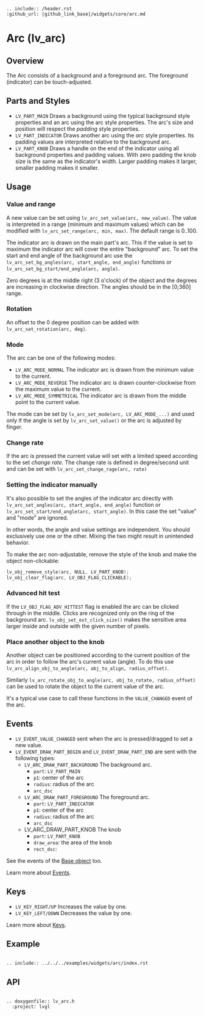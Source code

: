 ```eval_rst
.. include:: /header.rst
:github_url: |github_link_base|/widgets/core/arc.md
```
# Arc (lv_arc)

## Overview

The Arc consists of a background and a foreground arc. The foreground (indicator) can be touch-adjusted.

## Parts and Styles
- `LV_PART_MAIN`  Draws a background using the typical background style properties and an arc using the arc style properties. The arc's size and position will respect the *padding* style properties.
- `LV_PART_INDICATOR` Draws another arc using the *arc* style properties. Its padding values are interpreted relative to the background arc.
- `LV_PART_KNOB` Draws a handle on the end of the indicator using all background properties and padding values. With zero padding the knob size is the same as the indicator's width.
Larger padding makes it larger, smaller padding makes it smaller.

## Usage

### Value and range

A new value can be set using `lv_arc_set_value(arc, new_value)`.
The value is interpreted in a range (minimum and maximum values) which can be modified with `lv_arc_set_range(arc, min, max)`.
The default range is 0..100.

The indicator arc is drawn on the main part's arc. This if the value is set to maximum the indicator arc will cover the entire "background" arc.
To set the start and end angle of the background arc use the `lv_arc_set_bg_angles(arc, start_angle, end_angle)` functions or `lv_arc_set_bg_start/end_angle(arc, angle)`.

Zero degrees is at the middle right (3 o'clock) of the object and the degrees are increasing in clockwise direction.
The angles should be in the [0;360] range.

### Rotation

An offset to the 0 degree position can be added with `lv_arc_set_rotation(arc, deg)`.

### Mode

The arc can be one of the following modes:
- `LV_ARC_MODE_NORMAL` The indicator arc is drawn from the minimum value to the current.
- `LV_ARC_MODE_REVERSE` The indicator arc is drawn counter-clockwise from the maximum value to the current.
- `LV_ARC_MODE_SYMMETRICAL` The indicator arc is drawn from the middle point to the current value.

The mode can be set by `lv_arc_set_mode(arc, LV_ARC_MODE_...)` and used only if the angle is set by `lv_arc_set_value()` or the arc is adjusted by finger.

### Change rate
If the arc is pressed the current value will set with a limited speed according to the set *change rate*.
The change rate is defined in degree/second unit and can be set with `lv_arc_set_change_rage(arc, rate)`


### Setting the indicator manually
It's also possible to set the angles of the indicator arc directly with `lv_arc_set_angles(arc, start_angle, end_angle)` function or `lv_arc_set_start/end_angle(arc, start_angle)`.
In this case the set "value" and "mode" are ignored.

In other words, the angle and value settings are independent. You should exclusively use one or the other. Mixing the two might result in unintended behavior.

To make the arc non-adjustable, remove the style of the knob and make the object non-clickable:
```c
lv_obj_remove_style(arc, NULL, LV_PART_KNOB);
lv_obj_clear_flag(arc, LV_OBJ_FLAG_CLICKABLE);
```

### Advanced hit test

If the `LV_OBJ_FLAG_ADV_HITTEST` flag is enabled the arc can be clicked through in the middle. Clicks are recognized only on the ring of the background arc. `lv_obj_set_ext_click_size()` makes the sensitive area larger inside and outside with the given number of pixels.


### Place another object to the knob

Another object can be positioned according to the current position of the arc in order to follow the arc's current value (angle).
To do this use `lv_arc_align_obj_to_angle(arc, obj_to_align, radius_offset)`.

Similarly `lv_arc_rotate_obj_to_angle(arc, obj_to_rotate, radius_offset)` can be used to rotate the object to the current value of the arc.

It's a typical use case to call these functions in the `VALUE_CHANGED` event of the arc.

## Events
- `LV_EVENT_VALUE_CHANGED` sent when the arc is pressed/dragged to set a new value.
- `LV_EVENT_DRAW_PART_BEGIN` and `LV_EVENT_DRAW_PART_END` are sent with the following types:
    - `LV_ARC_DRAW_PART_BACKGROUND` The background arc.
        - `part`: `LV_PART_MAIN`
        - `p1`: center of the arc
        - `radius`: radius of the arc
        - `arc_dsc`
    - `LV_ARC_DRAW_PART_FOREGROUND` The foreground arc.
        - `part`: `LV_PART_INDICATOR`
        - `p1`: center of the arc
        - `radius`: radius of the arc
        - `arc_dsc`
    - LV_ARC_DRAW_PART_KNOB The knob
        - `part`: `LV_PART_KNOB`
        - `draw_area`: the area of the knob
        - `rect_dsc`:

See the events of the [Base object](/widgets/obj) too.

Learn more about [Events](/overview/event).

## Keys
- `LV_KEY_RIGHT/UP` Increases the value by one.
- `LV_KEY_LEFT/DOWN` Decreases the value by one.


Learn more about [Keys](/overview/indev).


## Example

```eval_rst

.. include:: ../../../examples/widgets/arc/index.rst

```

## API

```eval_rst

.. doxygenfile:: lv_arc.h
  :project: lvgl

```
